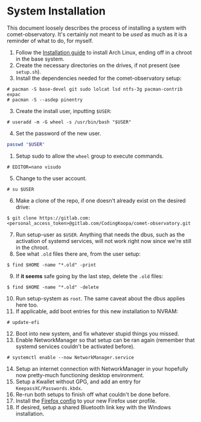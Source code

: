 # System Installation

This document loosely describes the process of installing a system with comet-observatory. It's certainly not meant to be *used* as much as it is a reminder of what to do, for myself.
1. Follow the [Installation guide](https://wiki.archlinux.org/title/Installation_guide) to install Arch Linux, ending off in a chroot in the base system.
2. Create the necessary directories on the drives, if not present (see `setup.sh`).
3. Install the dependencies needed for the comet-observatory setup:
```
# pacman -S base-devel git sudo lolcat lsd ntfs-3g pacman-contrib expac
# pacman -S --asdep pinentry
```
3. Create the install user, inputting `$USER`:
```
# useradd -m -G wheel -s /usr/bin/bash "$USER"
```
4. Set the password of the new user.
```sh
passwd "$USER"
```
1. Setup sudo to allow the `wheel` group to execute commands.
```
# EDITOR=nano visudo
```
5.  Change to the user account.
```
# su $USER
```
6. Make a clone of the repo, if one doesn't already exist on the desired drive:
```
$ git clone https://gitlab.com:<personal_access_token>@gitlab.com/CodingKoopa/comet-observatory.git
```
7. Run setup-user as `$USER`. Anything that needs the dbus, such as the activation of systemd services, will not work right now since we're still in the chroot.
8. See what `.old` files there are, from the user setup:
```
$ find $HOME -name "*.old" -print
```
9. If **it seems** safe going by the last step, delete the `.old` files:
```
$ find $HOME -name "*.old" -delete
```
10. Run setup-system as `root`. The same caveat about the dbus applies here too.
11. If applicable, add boot entries for this new installation to NVRAM:
```
# update-efi
```
12. Boot into new system, and fix whatever stupid things you missed.
13. Enable NetworkManager so that setup can be ran again (remember that systemd services couldn't be activated before).
```
# systemctl enable --now NetworkManager.service
```
14. Setup an internet connection with NetworkManager in your hopefully now pretty-much functioning desktop environment.
15. Setup a Kwallet without GPG, and add an entry for `KeepassXC/Passwords.kbdx`.
16. Re-run both setups to finish off what couldn't be done before.
17. Install the [Firefox config](../../config/firefox.js) to your new Firefox user profile.
18. If desired, setup a shared Bluetooth link key with the Windows installation.
